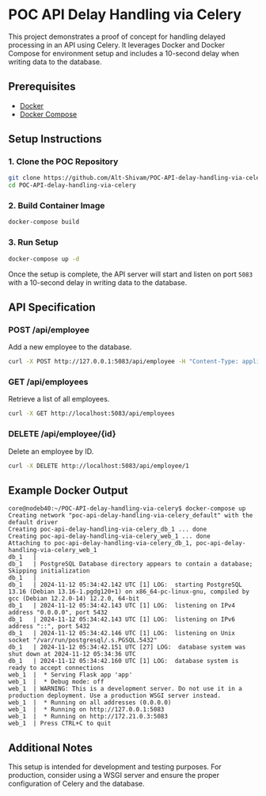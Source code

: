 
# POC API Delay Handling via Celery

This project demonstrates a proof of concept for handling delayed processing in an API using Celery. It leverages Docker and Docker Compose for environment setup and includes a 10-second delay when writing data to the database.

## Prerequisites

- [Docker](https://docs.docker.com/get-docker/)
- [Docker Compose](https://docs.docker.com/compose/install/)

## Setup Instructions

### 1. Clone the POC Repository

```bash
git clone https://github.com/Alt-Shivam/POC-API-delay-handling-via-celery.git
cd POC-API-delay-handling-via-celery
```

### 2. Build Container Image

```bash
docker-compose build
```

### 3. Run Setup

```bash
docker-compose up -d
```

Once the setup is complete, the API server will start and listen on port `5083` with a 10-second delay in writing data to the database.

## API Specification

### POST /api/employee

Add a new employee to the database.

```bash
curl -X POST http://127.0.0.1:5083/api/employee -H "Content-Type: application/json" -d '{"name": "Shivank"}'
```

### GET /api/employees

Retrieve a list of all employees.

```bash
curl -X GET http://localhost:5083/api/employees
```

### DELETE /api/employee/{id}

Delete an employee by ID.

```bash
curl -X DELETE http://localhost:5083/api/employee/1
```

## Example Docker Output

```plaintext
core@nodeb40:~/POC-API-delay-handling-via-celery$ docker-compose up 
Creating network "poc-api-delay-handling-via-celery_default" with the default driver
Creating poc-api-delay-handling-via-celery_db_1 ... done
Creating poc-api-delay-handling-via-celery_web_1 ... done
Attaching to poc-api-delay-handling-via-celery_db_1, poc-api-delay-handling-via-celery_web_1
db_1   | 
db_1   | PostgreSQL Database directory appears to contain a database; Skipping initialization
db_1   | 
db_1   | 2024-11-12 05:34:42.142 UTC [1] LOG:  starting PostgreSQL 13.16 (Debian 13.16-1.pgdg120+1) on x86_64-pc-linux-gnu, compiled by gcc (Debian 12.2.0-14) 12.2.0, 64-bit
db_1   | 2024-11-12 05:34:42.143 UTC [1] LOG:  listening on IPv4 address "0.0.0.0", port 5432
db_1   | 2024-11-12 05:34:42.143 UTC [1] LOG:  listening on IPv6 address "::", port 5432
db_1   | 2024-11-12 05:34:42.146 UTC [1] LOG:  listening on Unix socket "/var/run/postgresql/.s.PGSQL.5432"
db_1   | 2024-11-12 05:34:42.151 UTC [27] LOG:  database system was shut down at 2024-11-12 05:34:36 UTC
db_1   | 2024-11-12 05:34:42.160 UTC [1] LOG:  database system is ready to accept connections
web_1  |  * Serving Flask app 'app'
web_1  |  * Debug mode: off
web_1  | WARNING: This is a development server. Do not use it in a production deployment. Use a production WSGI server instead.
web_1  |  * Running on all addresses (0.0.0.0)
web_1  |  * Running on http://127.0.0.1:5083
web_1  |  * Running on http://172.21.0.3:5083
web_1  | Press CTRL+C to quit
```

## Additional Notes

This setup is intended for development and testing purposes. For production, consider using a WSGI server and ensure the proper configuration of Celery and the database.
